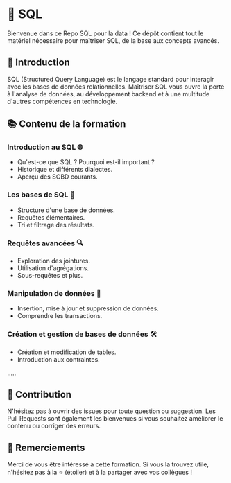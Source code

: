 # 🚀  SQL

Bienvenue dans ce Repo SQL pour la data ! Ce dépôt contient tout le matériel nécessaire pour maîtriser SQL, de la base aux concepts avancés.

## 📖 Introduction

SQL (Structured Query Language) est le langage standard pour interagir avec les bases de données relationnelles. Maîtriser SQL vous ouvre la porte à l'analyse de données, au développement backend et à une multitude d'autres compétences en technologie.

## 📚 Contenu de la formation

  ### Introduction au SQL 🌐
  - Qu'est-ce que SQL ? Pourquoi est-il important ?
  - Historique et différents dialectes.
  - Aperçu des SGBD courants.

  ### Les bases de SQL 📝
  - Structure d'une base de données.
  - Requêtes élémentaires.
  - Tri et filtrage des résultats.

  ### Requêtes avancées 🔍
  - Exploration des jointures.
  - Utilisation d'agrégations.
  - Sous-requêtes et plus.

  ### Manipulation de données 💽
  - Insertion, mise à jour et suppression de données.
  - Comprendre les transactions.

  ### Création et gestion de bases de données 🛠️
  - Création et modification de tables.
  - Introduction aux contraintes.

.....
## 🤝 Contribution

N'hésitez pas à ouvrir des issues pour toute question ou suggestion. Les Pull Requests sont également les bienvenues si vous souhaitez améliorer le contenu ou corriger des erreurs.

## 📣 Remerciements

Merci de vous être intéressé à cette formation. Si vous la trouvez utile, n'hésitez pas à la ⭐ (étoiler) et à la partager avec vos collègues !
